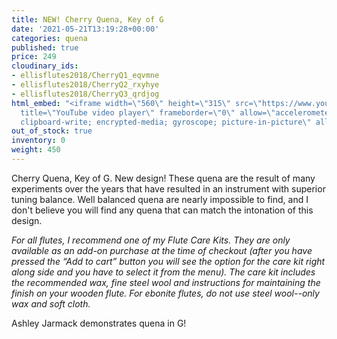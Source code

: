 ```yaml
---
title: NEW! Cherry Quena, Key of G
date: '2021-05-21T13:19:28+00:00'
categories: quena
published: true
price: 249
cloudinary_ids:
- ellisflutes2018/CherryQ1_eqvmne
- ellisflutes2018/CherryQ2_rxyhye
- ellisflutes2018/CherryQ3_qrdjog
html_embed: "<iframe width=\"560\" height=\"315\" src=\"https://www.youtube.com/embed/o4mcMUva8os\"
  title=\"YouTube video player\" frameborder=\"0\" allow=\"accelerometer; autoplay;
  clipboard-write; encrypted-media; gyroscope; picture-in-picture\" allowfullscreen></iframe>\r\n"
out_of_stock: true
inventory: 0
weight: 450
---
```


 Cherry Quena, Key of G.  New design! These quena are the result of many experiments over the years that have resulted in an instrument with superior tuning balance.   Well balanced quena are nearly impossible to find, and I don't believe you will find any quena that can match the intonation of this design.

*For all flutes, I recommend one of my Flute Care Kits.  They are only available as an add-on purchase at the time of checkout (after you have pressed the “Add to cart” button you will see the option for the care kit right along side and you have to select it from the menu). The care kit includes the recommended wax, fine steel wool and instructions for maintaining the finish on your wooden flute.  For ebonite flutes, do not use steel wool--only wax and soft cloth.*

Ashley Jarmack demonstrates quena in G!